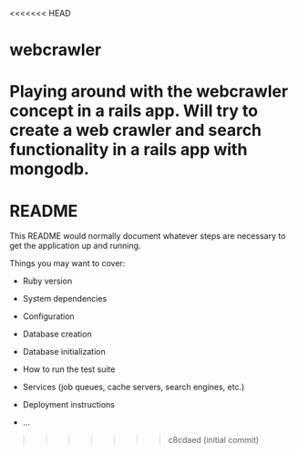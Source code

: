 <<<<<<< HEAD
# webcrawler
Playing around with the webcrawler concept in a rails app. Will try to create a web crawler and search functionality in a rails app with mongodb.
=======
# README

This README would normally document whatever steps are necessary to get the
application up and running.

Things you may want to cover:

* Ruby version

* System dependencies

* Configuration

* Database creation

* Database initialization

* How to run the test suite

* Services (job queues, cache servers, search engines, etc.)

* Deployment instructions

* ...
>>>>>>> c8cdaed (initial commit)

